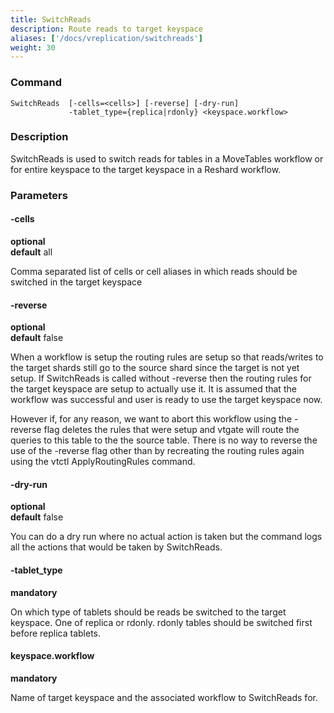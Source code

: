 ```yaml
---
title: SwitchReads
description: Route reads to target keyspace
aliases: ['/docs/vreplication/switchreads']
weight: 30
---
```


### Command

```
SwitchReads  [-cells=<cells>] [-reverse] [-dry-run] 
             -tablet_type={replica|rdonly} <keyspace.workflow>
```

### Description

SwitchReads is used to switch reads for tables in a MoveTables workflow or for entire keyspace 
to the target keyspace in a Reshard workflow.

### Parameters

#### -cells 
**optional**\
**default** all

<div class="cmd">
Comma separated list of cells or cell aliases in which reads should be switched in the target keyspace
</div>

#### -reverse 
**optional**\
**default** false

<div class="cmd">
When a workflow is setup the routing rules are setup so that reads/writes to the target shards
still go to the source shard since the target is not yet setup. If SwitchReads is called without
-reverse then the routing rules for the target keyspace are setup to actually use it. It is assumed
that the workflow was successful and user is ready to use the target keyspace now.

However if, for any reason, we want to abort this workflow using the -reverse flag deletes the
rules that were setup and vtgate will route the queries to this table to the the source table.
There is no way to reverse the use of the -reverse flag other than by recreating the routing rules
again using the vtctl ApplyRoutingRules command.
</div>

#### -dry-run 
**optional**\
**default** false

<div class="cmd">
You can do a dry run where no actual action is taken but the command logs all the actions that would be taken
by SwitchReads.
</div>

#### -tablet_type 
**mandatory**

<div class="cmd">
On which type of tablets should be reads be switched to the target keyspace. One of replica or rdonly. rdonly
tables should be switched first before replica tablets. 
</div>

#### keyspace.workflow 
**mandatory**

<div class="cmd">
Name of target keyspace and the associated workflow to SwitchReads for.
</div>

